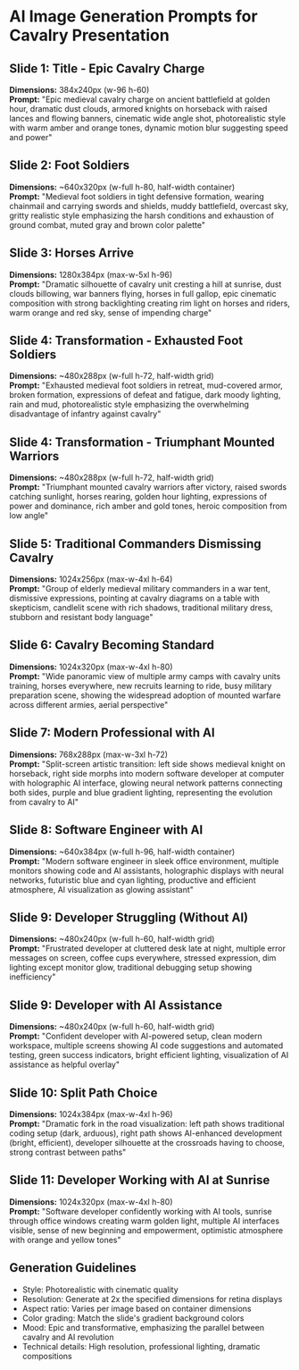 # AI Image Generation Prompts for Cavalry Presentation

## Slide 1: Title - Epic Cavalry Charge
**Dimensions:** 384x240px (w-96 h-60)  
**Prompt:** "Epic medieval cavalry charge on ancient battlefield at golden hour, dramatic dust clouds, armored knights on horseback with raised lances and flowing banners, cinematic wide angle shot, photorealistic style with warm amber and orange tones, dynamic motion blur suggesting speed and power"

## Slide 2: Foot Soldiers
**Dimensions:** ~640x320px (w-full h-80, half-width container)  
**Prompt:** "Medieval foot soldiers in tight defensive formation, wearing chainmail and carrying swords and shields, muddy battlefield, overcast sky, gritty realistic style emphasizing the harsh conditions and exhaustion of ground combat, muted gray and brown color palette"

## Slide 3: Horses Arrive
**Dimensions:** 1280x384px (max-w-5xl h-96)  
**Prompt:** "Dramatic silhouette of cavalry unit cresting a hill at sunrise, dust clouds billowing, war banners flying, horses in full gallop, epic cinematic composition with strong backlighting creating rim light on horses and riders, warm orange and red sky, sense of impending charge"

## Slide 4: Transformation - Exhausted Foot Soldiers
**Dimensions:** ~480x288px (w-full h-72, half-width grid)  
**Prompt:** "Exhausted medieval foot soldiers in retreat, mud-covered armor, broken formation, expressions of defeat and fatigue, dark moody lighting, rain and mud, photorealistic style emphasizing the overwhelming disadvantage of infantry against cavalry"

## Slide 4: Transformation - Triumphant Mounted Warriors
**Dimensions:** ~480x288px (w-full h-72, half-width grid)  
**Prompt:** "Triumphant mounted cavalry warriors after victory, raised swords catching sunlight, horses rearing, golden hour lighting, expressions of power and dominance, rich amber and gold tones, heroic composition from low angle"

## Slide 5: Traditional Commanders Dismissing Cavalry
**Dimensions:** 1024x256px (max-w-4xl h-64)  
**Prompt:** "Group of elderly medieval military commanders in a war tent, dismissive expressions, pointing at cavalry diagrams on a table with skepticism, candlelit scene with rich shadows, traditional military dress, stubborn and resistant body language"

## Slide 6: Cavalry Becoming Standard
**Dimensions:** 1024x320px (max-w-4xl h-80)  
**Prompt:** "Wide panoramic view of multiple army camps with cavalry units training, horses everywhere, new recruits learning to ride, busy military preparation scene, showing the widespread adoption of mounted warfare across different armies, aerial perspective"

## Slide 7: Modern Professional with AI
**Dimensions:** 768x288px (max-w-3xl h-72)  
**Prompt:** "Split-screen artistic transition: left side shows medieval knight on horseback, right side morphs into modern software developer at computer with holographic AI interface, glowing neural network patterns connecting both sides, purple and blue gradient lighting, representing the evolution from cavalry to AI"

## Slide 8: Software Engineer with AI
**Dimensions:** ~640x384px (w-full h-96, half-width container)  
**Prompt:** "Modern software engineer in sleek office environment, multiple monitors showing code and AI assistants, holographic displays with neural networks, futuristic blue and cyan lighting, productive and efficient atmosphere, AI visualization as glowing assistant"

## Slide 9: Developer Struggling (Without AI)
**Dimensions:** ~480x240px (w-full h-60, half-width grid)  
**Prompt:** "Frustrated developer at cluttered desk late at night, multiple error messages on screen, coffee cups everywhere, stressed expression, dim lighting except monitor glow, traditional debugging setup showing inefficiency"

## Slide 9: Developer with AI Assistance
**Dimensions:** ~480x240px (w-full h-60, half-width grid)  
**Prompt:** "Confident developer with AI-powered setup, clean modern workspace, multiple screens showing AI code suggestions and automated testing, green success indicators, bright efficient lighting, visualization of AI assistance as helpful overlay"

## Slide 10: Split Path Choice
**Dimensions:** 1024x384px (max-w-4xl h-96)  
**Prompt:** "Dramatic fork in the road visualization: left path shows traditional coding setup (dark, arduous), right path shows AI-enhanced development (bright, efficient), developer silhouette at the crossroads having to choose, strong contrast between paths"

## Slide 11: Developer Working with AI at Sunrise
**Dimensions:** 1024x320px (max-w-4xl h-80)  
**Prompt:** "Software developer confidently working with AI tools, sunrise through office windows creating warm golden light, multiple AI interfaces visible, sense of new beginning and empowerment, optimistic atmosphere with orange and yellow tones"

## Generation Guidelines
- Style: Photorealistic with cinematic quality
- Resolution: Generate at 2x the specified dimensions for retina displays
- Aspect ratio: Varies per image based on container dimensions
- Color grading: Match the slide's gradient background colors
- Mood: Epic and transformative, emphasizing the parallel between cavalry and AI revolution
- Technical details: High resolution, professional lighting, dramatic compositions
